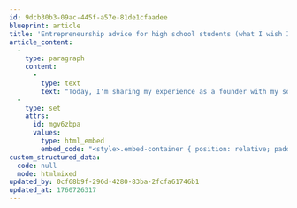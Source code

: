 ```yaml
---
id: 9dcb30b3-09ac-445f-a57e-81de1cfaadee
blueprint: article
title: 'Entrepreneurship advice for high school students (what I wish I knew)'
article_content:
  -
    type: paragraph
    content:
      -
        type: text
        text: "Today, I'm sharing my experience as a founder with my son's high school Entrepreneurship class. I recorded this video so they could access it later."
  -
    type: set
    attrs:
      id: mgv6zbpa
      values:
        type: html_embed
        embed_code: "<style>.embed-container { position: relative; padding-bottom: 56.25%; height: 0; overflow: hidden; max-width: 100%; } .embed-container iframe, .embed-container object, .embed-container embed { position: absolute; top: 0; left: 0; width: 100%; height: 100%; }</style><div class='embed-container'><iframe src='https://www.youtube.com/embed//Lb87ALhuQz8' frameborder='0' allowfullscreen></iframe></div>"
custom_structured_data:
  code: null
  mode: htmlmixed
updated_by: 0cf68b9f-296d-4280-83ba-2fcfa61746b1
updated_at: 1760726317
---
```

